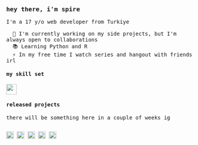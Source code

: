 <samp>
  <h3>hey there, i'm spire</h3>

  <p align="left">
    I'm a 17 y/o web developer from Turkiye
    <br />
    <br />
    &nbsp;&nbsp;🔭 I'm currently working on my side projects, but I'm always open to collaborations
    <br />
    &nbsp;&nbsp;📚 Learning Python and R
    <br />
    &nbsp;&nbsp;⚡ In my free time I watch series and hangout with friends irl
  </p>

  <h4>my skill set</h4>
  <a href="https://skillicons.dev">
    <img height="28" src="https://skillicons.dev/icons?i=js,ts,nodejs,mongo,express,pug,react,nextjs,tailwind" />
  </a>

  <h4>released projects</h4>
  <p>there will be something here in a couple of weeks ig</p>

  <!--<table>
    <tbody>
      <td align="center">
        <a target="_blank" href="https://github.com/30sp">
          <img height="80" src="https://github.com/30sp.png?size=100" />
          <br />
          <b>Tekh</b>
          <br />
        </a>
        <sub><code>Founder</code></sub>
      </td>
    </tbody>
  </table>-->

  <!--<h4>community works</h4>
  <table>
    <tbody>
      <td align="center">
        <a target="_blank" href="https://discord.gg/robloxtr">
          <img height="80" src="https://cdn.discordapp.com/icons/1134765578830233650/9a44fe2d5dedd958142a95a7f692c1d2.png" />
          <br />
          <b>Roblox Türkiye</b>
          <br />
        </a>
        <sub><code>Community Manager</code></sub>
      </td>
      <td align="center">
        <a target="_blank" href="https://discord.gg/partnerbot">
          <img height="80" src="https://cdn.discordapp.com/avatars/770299344250339349/5972718046c91f715445f13ba8bf95d1.png?size=128" />
          <br />
          <b>Dark Partner</b>
          <br />
        </a>
        <sub><code>Moderator</code></sub>
      </td>
    </tbody>
  </table>-->

  <h2></h2>
  <img src="https://img.shields.io/static/v1?message=spireast&logo=discord&label=&color=5865f2&logoColor=white&labelColor=&style=for-the-badge" height="20" alt="discord logo" />
  <a href="https://twitter.com/thespireast" target="_blank"><img src="https://img.shields.io/static/v1?message=X&logo=x&label=&color=14171A&logoColor=white&labelColor=&style=for-the-badge" height="20" alt="twitter logo" /></a>
  <a href="https://youtube.com/@spireast" target="_blank"><img src="https://img.shields.io/static/v1?message=YouTube&logo=youtube&label=&color=FF0000&logoColor=white&labelColor=&style=for-the-badge" height="20" alt="youtube logo" /></a>
  <!--<a href="https://www.linkedin.com/in/c4n" target="_blank"><img src="https://img.shields.io/static/v1?message=LinkedIn&logo=linkedin&label=&color=0077B5&logoColor=white&labelColor=&style=for-the-badge" height="20" alt="linkedin logo" /></a>-->
  <a href="https://patreon.com/Spireast" target="_blank"><img src="https://img.shields.io/badge/Patreon-F96854?style=for-the-badge&logo=patreon&logoColor=white" height="20" alt="patreon logo" /></a>
  <a href="https://hits.sh/github.com/30sp/30sp/"><img height="20" alt="Hits" src="https://hits.sh/github.com/30sp/30sp.svg?view=today-total&style=for-the-badge&label=views&color=007ec6&labelColor=14171A&logo=github"/></a>
</samp>
